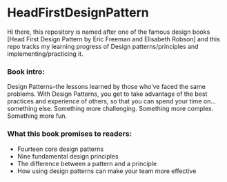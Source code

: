# HeadFirstDesignPattern
Hi there,
this repository is named after one of the famous design books [Head First Design Pattern by Eric Freeman and Elisabeth Robson] and this repo tracks my learning progress of Design patterns/principles and implementing/practicing it.

### Book intro:
Design Patterns–the lessons learned by those who’ve faced the same problems. With Design Patterns, you get to take advantage of the best practices and experience of others, so that you can spend your time on…something else. Something more challenging. Something more complex. Something more fun.

### What this book promises to readers:
- Fourteen core design patterns
- Nine fundamental design principles
- The difference between a pattern and a principle
- How using design patterns can make your team more effective
